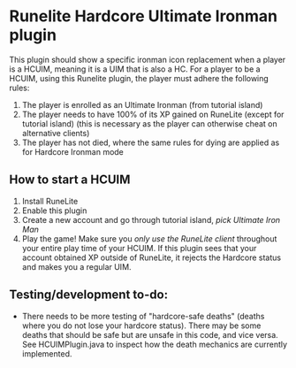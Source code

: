 # Runelite Hardcore Ultimate Ironman plugin
This plugin should show a specific ironman icon replacement when a player is a HCUIM, meaning it is a UIM that is also a HC.
For a player to be a HCUIM, using this Runelite plugin, the player must adhere the following rules:
1. The player is enrolled as an Ultimate Ironman (from tutorial island)
2. The player needs to have 100% of its XP gained on RuneLite (except for tutorial island) (this is necessary as the player can otherwise cheat on alternative clients)
3. The player has not died, where the same rules for dying are applied as for Hardcore Ironman mode

## How to start a HCUIM
1. Install RuneLite
2. Enable this plugin
3. Create a new account and go through tutorial island, *pick Ultimate Iron Man*
4. Play the game! Make sure you *only use the RuneLite client* throughout your entire play time of your HCUIM. If this plugin sees that your
 account obtained XP outside of RuneLite, it rejects the Hardcore status and makes you a regular UIM.
 
## Testing/development to-do:
* There needs to be more testing of "hardcore-safe deaths" (deaths where you do not lose your hardcore status). There may be some deaths that should be safe but are unsafe in this code, and vice versa. See HCUIMPlugin.java to inspect how the death mechanics are currently implemented.
